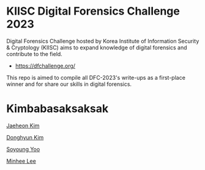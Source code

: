 # KIISC Digital Forensics Challenge 2023
Digital Forensics Challenge hosted by Korea Institute of Information Security & Cryptology (KIISC) aims to expand knowledge of digital forensics and contribute to the field.
- https://dfchallenge.org/

This repo is aimed to compile all DFC-2023's write-ups as a first-place winner and for share our skills in digital forensics.

  
# Kimbabasaksaksak
[Jaeheon Kim](https://www.linkedin.com/in/%EC%9E%AC%ED%97%8C-%EA%B9%80-a74570215?originalSubdomain=kr)

[Donghyun Kim](https://www.linkedin.com/in/donghyun-kim-80b637201/)

[Soyoung Yoo](https://github.com/wka99)

[Minhee Lee](https://twitter.com/darb0ng)

